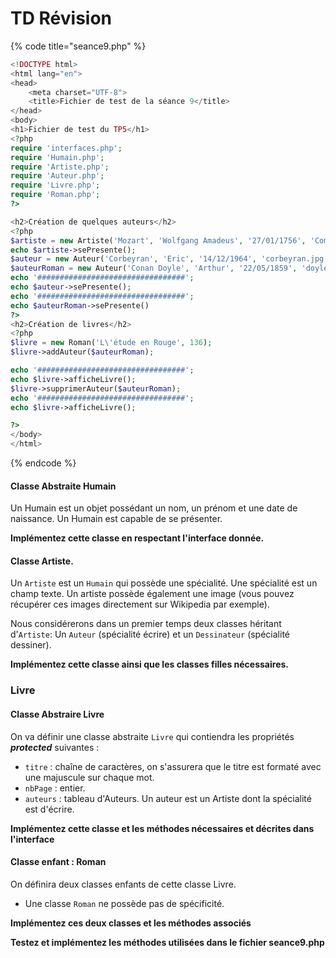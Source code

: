 # TD Révision



{% code title="seance9.php" %}
```php
<!DOCTYPE html>
<html lang="en">
<head>
    <meta charset="UTF-8">
    <title>Fichier de test de la séance 9</title>
</head>
<body>
<h1>Fichier de test du TP5</h1>
<?php
require 'interfaces.php';
require 'Humain.php';
require 'Artiste.php';
require 'Auteur.php';
require 'Livre.php';
require 'Roman.php';
?>

<h2>Création de quelques auteurs</h2>
<?php
$artiste = new Artiste('Mozart', 'Wolfgang Amadeus', '27/01/1756', 'Compositeur', 'mozart.jpg');
echo $artiste->sePresente();
$auteur = new Auteur('Corbeyran', 'Eric', '14/12/1964', 'corbeyran.jpg');
$auteurRoman = new Auteur('Conan Doyle', 'Arthur', '22/05/1859', 'doyle.jpg');
echo '#################################';
echo $auteur->sePresente();
echo '#################################';
echo $auteurRoman->sePresente()
?>
<h2>Création de livres</h2>
<?php
$livre = new Roman('L\'étude en Rouge', 136);
$livre->addAuteur($auteurRoman);

echo '#################################';
echo $livre->afficheLivre();
$livre->supprimerAuteur($auteurRoman);
echo '#################################';
echo $livre->afficheLivre();

?>
</body>
</html>

```
{% endcode %}

#### Classe Abstraite Humain

Un Humain est un objet possédant un nom, un prénom et une date de naissance. Un Humain est capable de se présenter.

**Implémentez cette classe en respectant l'interface donnée.**

#### Classe Artiste.

Un `Artiste` est un `Humain` qui possède une spécialité. Une spécialité est un champ texte. Un artiste possède également une image (vous pouvez récupérer ces images directement sur Wikipedia par exemple).

Nous considérerons dans un premier temps deux classes héritant d'`Artiste`: Un `Auteur` (spécialité écrire) et un `Dessinateur` (spécialité dessiner).

**Implémentez cette classe ainsi que les classes filles nécessaires.**

### Livre

#### Classe Abstraire Livre

On va définir une classe abstraite `Livre` qui contiendra les propriétés _**protected**_ suivantes :

* `titre` : chaîne de caractères, on s'assurera que le titre est formaté avec une majuscule sur chaque mot.
* `nbPage` : entier.
* `auteurs` : tableau d'Auteurs. Un auteur est un Artiste dont la spécialité est d'écrire.

**Implémentez cette classe et les méthodes nécessaires et décrites dans l'interface**

#### Classe enfant :  Roman

On définira deux classes enfants de cette classe Livre.

* Une classe `Roman` ne possède pas de spécificité.

**Implémentez ces deux classes et les méthodes associés**

**Testez et implémentez les méthodes utilisées dans le fichier seance9.php**
